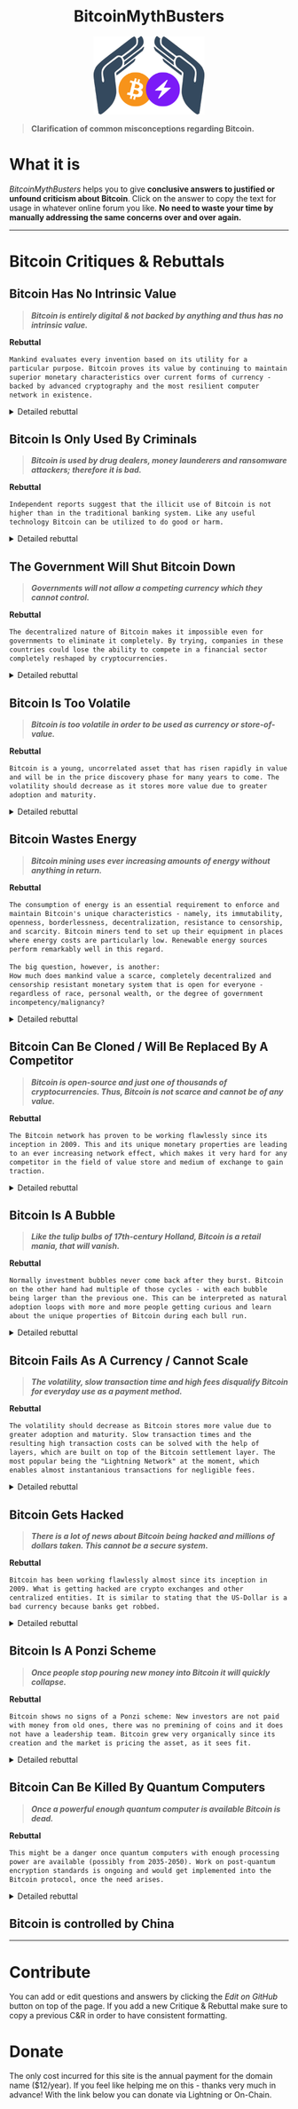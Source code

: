 <div align="center">
  <h1>BitcoinMythBusters</h1>
  <img width="200" src=".\_images\Logo-BTCMythBusters.png" alt="logo of BitcoinMythBusters">
</div>

> **Clarification of common misconceptions regarding Bitcoin.**

# What it is

*BitcoinMythBusters* helps you to give **conclusive answers to justified or unfound criticism about Bitcoin**. Click on the answer to copy the text for usage in whatever online forum you like. **No need to waste your time by manually addressing the same concerns over and over again.**

***

# Bitcoin Critiques & Rebuttals

## Bitcoin Has No Intrinsic Value

> ***Bitcoin is entirely digital & not backed by anything and thus has no intrinsic value.***

**Rebuttal**
```
Mankind evaluates every invention based on its utility for a particular purpose. Bitcoin proves its value by continuing to maintain superior monetary characteristics over current forms of currency - backed by advanced cryptography and the most resilient computer network in existence.
```
<details>

  <summary>Detailed rebuttal</summary>

  For supporters, Bitcoin's intrinsic value lies in the fact that it is an **uncorrelated asset**, its intangible properties (**immutable**, **open**, **borderless**, **decentralized**, **censorship-resistant**, etc.), its **scarcity**, and its **utility**.

  For the first time in history, anyone in the world with an internet connection can function as **their very own bank** while participating in the economy with **full control of their wealth**.

  The seven characteristics of money are **durability**, **portability**, **divisibility**, **uniformity**, **limited supply**, and **acceptability**. Many bitcoin proponents adamantly believe that **bitcoin checks all of these boxes** and is therefore hard money with real intrinsic value.

  Oftentimes, those who ascribe zero intrinsic value to bitcoin have done so by way of imperfect knowledge, a narrow perspective, and/or old-aged frameworks that under-represent, if not misrepresent, the capabilities of bitcoin and the very idea of "value".

  Further reading: [Kraken Intelligence - Bitcoin & Intrinsic Value](../_static/Bitcoin-Intrinsic-Value.pdf ':ignore')

</details>

## Bitcoin Is Only Used By Criminals

> ***Bitcoin is used by drug dealers, money launderers and ransomware attackers; therefore it is bad.***

**Rebuttal**
```
Independent reports suggest that the illicit use of Bitcoin is not higher than in the traditional banking system. Like any useful technology Bitcoin can be utilized to do good or harm.
```
<details>

  <summary>Detailed rebuttal</summary>

  It is unlogical to say that Bitcoin is only used for criminal activities while at the same time denying its usability as money for all of us.

  ```mermaid
  graph TD
  A[Is Bitcoin functional?] --> |No| B[Bitcoin is not functional <br/>for criminals nor anyone else]
  A --> |Yes| C[Bitcoin is functional for everyone,<br/>including criminals]

  style B fill:#ff6666
  style C fill:#42B983
  ```

  Studies show that BTC is not excessively used for illegal activities, e.g. former CIA intelligence analyst Micheal Morell concluded in his research that **only about 1%** of all Bitcoin transactions can be **linked to illegal actions**. <sup id="criminals-link-to-footnote1">[1](#criminals-footnote1)</sup>.

  Further reading: [Unchained Capital - Bitcoin is Not for Criminals](https://unchained-capital.com/blog/bitcoin-is-not-for-criminals/)

  <b id="criminals-footnote1">1</b> [Michael Morell et al. - An Analysis of Bitcoin’s Use in Illicit Finance](https://cryptoforinnovation.org/resources/Analysis_of_Bitcoin_in_Illicit_Finance.pdf) [↩](#criminals-link-to-footnote1)

</details>

## The Government Will Shut Bitcoin Down

> ***Governments will not allow a competing currency which they cannot control.***

**Rebuttal**
```
The decentralized nature of Bitcoin makes it impossible even for governments to eliminate it completely. By trying, companies in these countries could lose the ability to compete in a financial sector completely reshaped by cryptocurrencies.
```
<details>

  <summary>Detailed rebuttal</summary>

  More and more influential individuals and companies <sup id="shut-down-link-to-footnote1">[1](#shut-down-footnote1)</sup> are invested and believe in the cryptocurrency. El Salvador was the first country to declare Bitcoin as legal tender <sup id="shut-down-link-to-footnote2">[2](#shut-down-footnote2)</sup>. This rapidly evolving trend makes it increasingly difficult to prevent the further propagation without provoking counter-reactions.

  Further reading: [Quillette - Can Governments Stop Bitcoin?](https://quillette.com/2021/02/21/can-governments-stop-bitcoin/)

  <b id="shut-down-footnote1">1</b> [CNBC - BlackRock’s Rick Rieder says the world’s largest asset manager has ‘started to dabble’ in bitcoin](https://www.cnbc.com/2021/02/17/blackrock-has-started-to-dabble-in-bitcoin-says-rick-rieder.html) [↩](#shut-down-link-to-footnote1)

  <b id="shut-down-footnote2">2</b> [Reuters - In a world first, El Salvador makes bitcoin legal tender](https://www.cnbc.com/2021/02/17/blackrock-has-started-to-dabble-in-bitcoin-says-rick-rieder.html) [↩](#shut-down-link-to-footnote2)

</details>

## Bitcoin Is Too Volatile

> ***Bitcoin is too volatile in order to be used as currency or store-of-value.***

**Rebuttal**
```
Bitcoin is a young, uncorrelated asset that has risen rapidly in value and will be in the price discovery phase for many years to come. The volatility should decrease as it stores more value due to greater adoption and maturity.
```
<details>

  <summary>Detailed rebuttal</summary>

  At this point in time, as Bitcoin has already achieved a considerable market capitalization but is still several orders of magnitude below a global store of value <sup id="volatile-link-to-footnote1">[1](#volatile-footnote1)</sup>, it makes sense to consider it as an emerging store of value.

  If Bitcoin ever reaches the status of a world reserve currency it can be assumed that the price will develop in tandem with the world economy.

  But even nowadays, when push comes to shove, Bitcoin's "volatility" is barely noticeable when compared to a hyperinflationary currency.

  <b id="volatile-footnote1">1</b> [River Financial - How Much of the World's Money Is in Bitcoin?](https://river.com/learn/how-much-worlds-money-in-bitcoin/) [↩](#volatile-link-to-footnote1)

  Further reading: [Unchained Capital - Bitcoin Is Not Too Volatile](https://unchained-capital.com/blog/bitcoin-is-not-too-volatile/)

</details>

## Bitcoin Wastes Energy

> ***Bitcoin mining uses ever increasing amounts of energy without anything in return.***

**Rebuttal**
```
The consumption of energy is an essential requirement to enforce and maintain Bitcoin's unique characteristics - namely, its immutability, openness, borderlessness, decentralization, resistance to censorship, and scarcity. Bitcoin miners tend to set up their equipment in places where energy costs are particularly low. Renewable energy sources perform remarkably well in this regard.

The big question, however, is another:
How much does mankind value a scarce, completely decentralized and censorship resistant monetary system that is open for everyone - regardless of race, personal wealth, or the degree of government incompetency/malignancy?
```
<details>

  <summary>Detailed rebuttal</summary>

  There is no denying that Bitcoin mining will always stand in competition with other energy users for electricity. Nonetheless there are regions in the world, where unused excess energy is produced, e.g. Iceland (geothermal power), Sichuan/China or Siberia/Russia (both hydroelectric power). Here a global buyer of energy like Bitcoin miners are very welcome.

  The reward halving, which happens every 4 years has an important impact on the energy usage:
  * Scenario 1: The price of Bitcoin continues to appreciate substantially

    The amount of energy needed will rise much slower than the Bitcoin price and finally reach a plateau.
  * Scenario 2: The price of Bitcoin appreciates only slightly

    Less energy is needed to mine Bitcoin due to lower competition in mining.


  Further reading: [Coindesk - The Last Word on Bitcoin’s Energy Consumption](https://www.coindesk.com/the-last-word-on-bitcoins-energy-consumption)

</details>

## Bitcoin Can Be Cloned / Will Be Replaced By A Competitor

> ***Bitcoin is open-source and just one of thousands of cryptocurrencies. Thus, Bitcoin is not scarce and cannot be of any value.***

**Rebuttal**
```
The Bitcoin network has proven to be working flawlessly since its inception in 2009. This and its unique monetary properties are leading to an ever increasing network effect, which makes it very hard for any competitor in the field of value store and medium of exchange to gain traction.
```
<details>

  <summary>Detailed rebuttal</summary>

  Bitcoin can be compared to the protocol on which the internet runs - TCP/IP. It is a rather simple base layer, on which more advanced technologies can be built upon, e.g. HTTP for websites in case of TCP/IP or the Lightning network as a payment layer for Bitcoin. It is extremely unlikely to get worldwide consensus to change the internet protocol, which is used by billions of devices. The same is valid for the Bitcoin protocol.

  All hard forks of Bitcoin (BCH, BSV and others) have not gained any traction and are constantly losing out on all relevant metrics, e.g. hashrate, market cap or node count. 

  Further reading: [Lyn Alden - Analyzing Bitcoin’s Network Effect](https://www.lynalden.com/bitcoins-network-effect/)

</details>

## Bitcoin Is A Bubble

> ***Like the tulip bulbs of 17th-century Holland, Bitcoin is a retail mania, that will vanish.***

**Rebuttal**
```
Normally investment bubbles never come back after they burst. Bitcoin on the other hand had multiple of those cycles - with each bubble being larger than the previous one. This can be interpreted as natural adoption loops with more and more people getting curious and learn about the unique properties of Bitcoin during each bull run.
```
<details>

  <summary>Detailed rebuttal</summary>

  The chances of Bitcoin to vanish is getting smaller with each new individual, company or state holding it. Bitcoin is showing characteristics of growth - both in price and acceptance metrics - similar to an increasingly dominant tech company or protocol.

  ![Diagram of BTC Market Cap from 2012-2021](./_images/BTC_Market_Cap.png)
  *Logarithmic display of Bitcoin's increase in market capitalisation from 2012-2021 (Chart Source: Blockchain.com)*

  Further reading: [Satoshi Nakamoto Institute - How We Know Bitcoin Is Not a Bubble](https://nakamotoinstitute.org/mempool/how-we-know-bitcoin-is-not-a-bubble/)

</details>

## Bitcoin Fails As A Currency / Cannot Scale

> ***The volatility, slow transaction time and high fees disqualify Bitcoin for everyday use as a payment method.***

**Rebuttal**
```
The volatility should decrease as Bitcoin stores more value due to greater adoption and maturity. Slow transaction times and the resulting high transaction costs can be solved with the help of layers, which are built on top of the Bitcoin settlement layer. The most popular being the "Lightning Network" at the moment, which enables almost instantanious transactions for negligible fees.
```
<details>

  <summary>Detailed rebuttal</summary>

  It is essential for the security of Bitcoin that **as many people as possible can store and update the Blockchain** - a database with all transactions ever made. In order to achieve that the Blockchain size should only grow modestly, which in turn leads to a limited amount of transactions per second and thus elevated transaction fees in times of high traffic. As of today there is no technical solution to increase transaction throughput without sacrificing decentralization and security.

  ```mermaid
  flowchart LR
    Scalability o--o Decentralization & Security;
    Decentralization o--o Security;
  ```
  *The Blockchain Trilemma: You can only improve 2 at a time*

  The most promising solution to use Bitcoin even for small purchases while maintaining its unique monetary properties is the second-layer-solution ***Bitcoin Lightning***.

  Further watching:

  [![IMAGE ALT TEXT](https://img.youtube.com/vi/fYv0qvPOX2U/0.jpg)](https://www.youtube.com/watch?v=fYv0qvPOX2U&list=PLPQwGV1aLnTurL4wU_y3jOhBi9rrpsYyi&index=11 "Andreas M. Antonopoulos - Why Does Bitcoin Need a Second Layer?")

</details>

## Bitcoin Gets Hacked

> ***There is a lot of news about Bitcoin being hacked and millions of dollars taken. This cannot be a secure system.***

**Rebuttal**
```
Bitcoin has been working flawlessly almost since its inception in 2009. What is getting hacked are crypto exchanges and other centralized entities. It is similar to stating that the US-Dollar is a bad currency because banks get robbed.
```
<details>

  <summary>Detailed rebuttal</summary>

  Bitcoin is by far the most secure network system due to its decentralized nature and the countless specialized computers around the world, which ensure that the system cannot be tampered with.

  To take full advantage of the security one should make sure to self custody his/her coins.

  > "Not your Keys, not your Coins!" - Andreas M. Antonopoulos

  [![IMAGE ALT TEXT](https://img.youtube.com/vi/vt-zXEsJ61U/0.jpg)](https://www.youtube.com/watch?v=vt-zXEsJ61U "Andreas M. Antonopoulos - How Do I Secure My Bitcoin?")

</details>

## Bitcoin Is A Ponzi Scheme

> ***Once people stop pouring new money into Bitcoin it will quickly collapse.***

**Rebuttal**
```
Bitcoin shows no signs of a Ponzi scheme: New investors are not paid with money from old ones, there was no premining of coins and it does not have a leadership team. Bitcoin grew very organically since its creation and the market is pricing the asset, as it sees fit.
```
<details>

  <summary>Detailed rebuttal</summary>

  How is a *Ponzi Scheme* actually defined? And does Bitcoin tick the boxes? See below:

  | Signs of a Ponzi scheme | How is it with Bitcoin?|
  | ------------------------|------------------------|
  | Promised high investment returns | <span style="color:green">Satoshi (the creator) never promised any return</span> |
  | Misleading or outright wrongful statements regarding business strategy | <span style="color:green">Bitcoin has been open-sourced from the very beginning</span> |
  | "Extroverteted" leadership team | <span style="color:green">Bitcoin's creator is unknown. The rest of the dev community is highly decentralized</span>|
  | Unregistered Investments and Unlicensed Sellers | <span style="color:red">Bitcoin (luckily) doesn't need a license</span>|

  Further reading: [Lyn Alden - Bitcoin: Addressing the Ponzi Scheme Characterization](https://www.lynalden.com/bitcoin-ponzi-scheme/)

</details>

## Bitcoin Can Be Killed By Quantum Computers

> ***Once a powerful enough quantum computer is available Bitcoin is dead.***

**Rebuttal**
```
This might be a danger once quantum computers with enough processing power are available (possibly from 2035-2050). Work on post-quantum encryption standards is ongoing and would get implemented into the Bitcoin protocol, once the need arises.
```
<details>

  <summary>Detailed rebuttal</summary>

  Without quantum-resistant encyryption standards there are 3 possible attack vectors for quantum computers:
  * **Breaking the hashing algorithm of Bitcoin (SHA-256)**

  At this point in time it is not clear whether quantum computers are able to crack this type of algorithm.

  * **Breaking the public/private key algorithm (ECDSA - Elliptic Curves cryptography)**

  Reused Bitcoin addresses - i.e. addresses which published a signature - are at risk of getting cracked. If SHA-256 can be broken as well then all Bitcoin addresses are vulnerable.

  * **Use quantum computers to mine much more efficiently than with state-of-the-art hardware**

  This would possibly only be a temporary threat until other miners switch to quantum mining as well.

  Further watching:

  [![IMAGE ALT TEXT](https://img.youtube.com/vi/wlzJyp3Qm7s/0.jpg)](https://www.youtube.com/watch?v=wlzJyp3Qm7s "Andreas M. Antonopoulos - Bitcoin Q&A: Is Quantum Computing a Threat?")

  Further reading: [Forbes - Here’s Why Quantum Computing Will Not Break Cryptocurrencies](https://www.forbes.com/sites/rogerhuang/2020/12/21/heres-why-quantum-computing-will-not-break-cryptocurrencies/)

</details>

## Bitcoin is controlled by China

***

# Contribute

You can add or edit questions and answers by clicking the *Edit on GitHub* button on top of the page. If you add a new Critique & Rebuttal make sure to copy a previous C&R in order to have consistent formatting.

# Donate

The only cost incurred for this site is the annual payment for the domain name ($12/year). If you feel like helping me on this - thanks very much in advance! With the link below you can donate via Lightning or On-Chain.

<div class="tallypay" data-user="rene78" data-size="button" data-button_text="Donate" ></div>